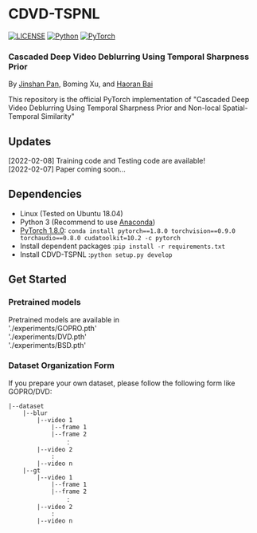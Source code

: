 # CDVD-TSPNL

[![LICENSE](https://img.shields.io/badge/license-MIT-green)](https://github.com/xuboming8/CDVD-TSPNL/blob/main/LICENSE)
[![Python](https://img.shields.io/badge/python-3.7-blue.svg)](https://www.python.org/)
[![PyTorch](https://img.shields.io/badge/pytorch-1.8.0-%237732a8)](https://pytorch.org/)

### Cascaded Deep Video Deblurring Using Temporal Sharpness Prior
By [Jinshan Pan](https://jspan.github.io/), Boming Xu, and [Haoran Bai](https://csbhr.github.io/)

This repository is the official PyTorch implementation of "Cascaded Deep Video Deblurring Using Temporal Sharpness Prior and Non-local Spatial-Temporal Similarity"

## Updates
[2022-02-08] Training code and Testing code are available!  
[2022-02-07] Paper coming soon...

## Dependencies
- Linux (Tested on Ubuntu 18.04)
- Python 3 (Recommend to use [Anaconda](https://www.anaconda.com/download/#linux))
- [PyTorch 1.8.0](https://pytorch.org/): `conda install pytorch==1.8.0 torchvision==0.9.0 torchaudio==0.8.0 cudatoolkit=10.2 -c pytorch`
- Install dependent packages :`pip install -r requirements.txt`
- Install CDVD-TSPNL :`python setup.py develop`

## Get Started

### Pretrained models
Pretrained models are available in  
'./experiments/GOPRO.pth'  
'./experiments/DVD.pth'  
'./experiments/BSD.pth'

### Dataset Organization Form
If you prepare your own dataset, please follow the following form like GOPRO/DVD:
```
|--dataset  
    |--blur  
        |--video 1
            |--frame 1
            |--frame 2
                ：  
        |--video 2
            :
        |--video n
    |--gt
        |--video 1
            |--frame 1
            |--frame 2
                ：  
        |--video 2
        	:
        |--video n
```